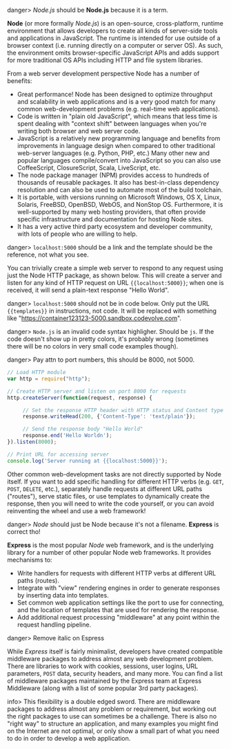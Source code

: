 danger> _Node.js_ should be **Node.js** because it is a term.

**Node** (or more formally _Node.js_) is an open-source, cross-platform, runtime environment that allows developers to create all kinds of server-side tools and applications in JavaScript. The runtime is intended for use outside of a browser context (i.e. running directly on a computer or server OS). As such, the environment omits browser-specific JavaScript APIs and adds support for more traditional OS APIs including HTTP and file system libraries.

From a web server development perspective Node has a number of benefits:

* Great performance! Node has been designed to optimize throughput and scalability in web applications and is a very good match for many common web-development problems (e.g. real-time web applications).
* Code is written in "plain old JavaScript", which means that less time is spent dealing with "context shift" between languages when you're writing both browser and web server code.
* JavaScript is a relatively new programming language and benefits from improvements in language design when compared to other traditional web-server languages (e.g. Python, PHP, etc.) Many other new and popular languages compile/convert into JavaScript so you can also use CoffeeScript, ClosureScript, Scala, LiveScript, etc.
* The node package manager (NPM) provides access to hundreds of thousands of reusable packages. It also has best-in-class dependency resolution and can also be used to automate most of the build toolchain.
* It is portable, with versions running on Microsoft Windows, OS X, Linux, Solaris, FreeBSD, OpenBSD, WebOS, and NonStop OS. Furthermore, it is well-supported by many web hosting providers, that often provide specific infrastructure and documentation for hosting Node sites.
* It has a very active third party ecosystem and developer community, with lots of people who are willing to help.

danger> `localhost:5000` should be a link and the template should be the reference, not what you see.

You can trivially create a simple web server to respond to any request using just the Node HTTP package, as shown below. This will create a server and listen for any kind of HTTP request on URL `{{localhost:5000}}`; when one is received, it will send a plain-text response "Hello World".
    
danger> `localhost:5000` should not be in code below. Only put the URL `{{templates}}` in instructions, not code. It will be replaced with something like "https://container123123-5000.sandbox.codevolve.com".

danger> `Node.js` is an invalid code syntax highligher. Should be `js`. If the code doesn't show up in pretty colors, it's probably wrong (sometimes there will be no colors in very small code examples though).

danger> Pay attn to port numbers, this should be 8000, not 5000.

```js  
// Load HTTP module
var http = require("http");

// Create HTTP server and listen on port 8000 for requests
http.createServer(function(request, response) {

	 // Set the response HTTP header with HTTP status and Content type
	 response.writeHead(200, {'Content-Type': 'text/plain'});

	 // Send the response body "Hello World"
	 response.end('Hello Worldn');
}).listen(8000);

// Print URL for accessing server
console.log('Server running at {{localhost:5000}}');
```		

Other common web-development tasks are not directly supported by Node itself. If you want to add specific handling for different HTTP verbs (e.g. `GET`, `POST`, `DELETE`, etc.), separately handle requests at different URL paths ("routes"), serve static files, or use templates to dynamically create the response, then you will need to write the code yourself, or you can avoid reinventing the wheel and use a web framework!

danger> _Node_ should just be Node because it's not a filename. **Express** is correct tho!

**Express** is the most popular _Node_ web framework, and is the underlying library for a number of other popular Node web frameworks. It provides mechanisms to:

* Write handlers for requests with different HTTP verbs at different URL paths (routes).
* Integrate with "view" rendering engines in order to generate responses by inserting data into templates.
* Set common web application settings like the port to use for connecting, and the location of templates that are used for rendering the response.
* Add additional request processing "middleware" at any point within the request handling pipeline.

danger> Remove italic on Espress

While _Express_ itself is fairly minimalist, developers have created compatible middleware packages to address almost any web development problem. There are libraries to work with cookies, sessions, user logins, URL parameters, `POST` data, security headers, and many more. You can find a list of middleware packages maintained by the Express team at Express Middleware (along with a list of some popular 3rd party packages).

info> This flexibility is a double edged sword. There are middleware packages to address almost any problem or requirement, but working out the right packages to use can sometimes be a challenge. There is also no "right way" to structure an application, and many examples you might find on the Internet are not optimal, or only show a small part of what you need to do in order to develop a web application.
